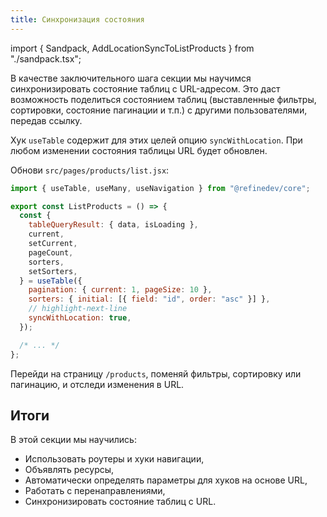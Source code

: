 ```yaml
---
title: Синхронизация состояния
---
```


import { Sandpack, AddLocationSyncToListProducts } from "./sandpack.tsx";

<Sandpack>

В качестве заключительного шага секции мы научимся синхронизировать состояние таблиц с URL-адресом. Это даст возможность поделиться состоянием таблиц (выставленные фильтры, сортировки, состояние пагинации и т.п.) с другими пользователями, передав ссылку.

Хук `useTable` содержит для этих целей опцию `syncWithLocation`. При любом изменении состояния таблицы URL будет обновлен.

Обнови `src/pages/products/list.jsx`:

```jsx title="src/pages/products/list.jsx"
import { useTable, useMany, useNavigation } from "@refinedev/core";

export const ListProducts = () => {
  const {
    tableQueryResult: { data, isLoading },
    current,
    setCurrent,
    pageCount,
    sorters,
    setSorters,
  } = useTable({
    pagination: { current: 1, pageSize: 10 },
    sorters: { initial: [{ field: "id", order: "asc" }] },
    // highlight-next-line
    syncWithLocation: true,
  });

  /* ... */
};
```

<AddLocationSyncToListProducts />

Перейди на страницу `/products`, поменяй фильтры, сортировку или пагинацию, и отследи изменения в URL.

## Итоги

В этой секции мы научились:

- Использовать роутеры и хуки навигации,
- Объявлять ресурсы,
- Автоматически определять параметры для хуков на основе URL,
- Работать с перенаправлениями,
- Синхронизировать состояние таблиц с URL.

</Sandpack>
